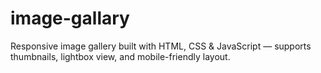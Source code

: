 # image-gallary
Responsive image gallery built with HTML, CSS & JavaScript — supports thumbnails, lightbox view, and mobile-friendly layout.

